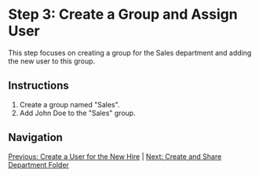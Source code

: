 # Step 3: Create a Group and Assign User

This step focuses on creating a group for the Sales department and adding the new user to this group.

## Instructions

1. Create a group named "Sales".
2. Add John Doe to the "Sales" group.

## Navigation

[Previous: Create a User for the New Hire](step2.md) | [Next: Create and Share Department Folder](step4.md)

